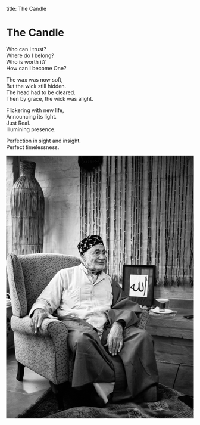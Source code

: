 title: The Candle

# The Candle

Who can I trust?  
Where do I belong?  
Who is worth it?  
How can I become One?  
  
The wax was now soft,  
But the wick still hidden.  
The head had to be cleared.  
Then by grace, the wick was alight.  
  
Flickering with new life,  
Announcing its light.  
Just Real.  
Illumining presence.  
  
Perfection in sight and insight.  
Perfect timelessness.  

![Candle](./img/sfh_candle.jpg)
